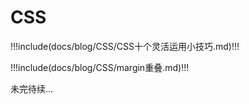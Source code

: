 # CSS

!!!include(docs/blog/CSS/CSS十个灵活运用小技巧.md)!!!

!!!include(docs/blog/CSS/margin重叠.md)!!!


未完待续...
